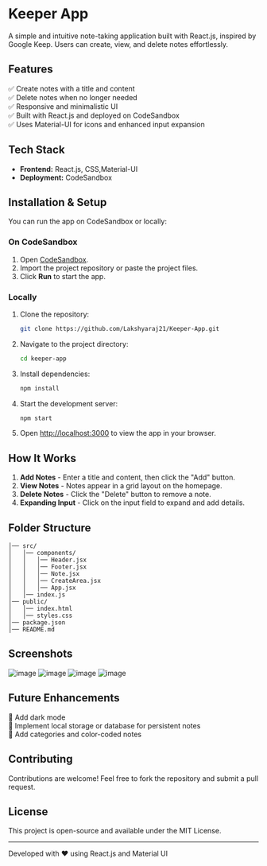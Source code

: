 # Keeper App

A simple and intuitive note-taking application built with React.js, inspired by Google Keep. Users can create, view, and delete notes effortlessly.

## Features

✅ Create notes with a title and content  
✅ Delete notes when no longer needed  
✅ Responsive and minimalistic UI  
✅ Built with React.js and deployed on CodeSandbox  
✅ Uses Material-UI for icons and enhanced input expansion

## Tech Stack

- **Frontend:** React.js, CSS,Material-UI
- **Deployment:** CodeSandbox

## Installation & Setup

You can run the app on CodeSandbox or locally:

### On CodeSandbox
1. Open [CodeSandbox](https://codesandbox.io/).
2. Import the project repository or paste the project files.
3. Click **Run** to start the app.
   

### Locally
1. Clone the repository:
   ```sh
   git clone https://github.com/Lakshyaraj21/Keeper-App.git
   ```
2. Navigate to the project directory:
   ```sh
   cd keeper-app
   ```
3. Install dependencies:
   ```sh
   npm install
   ```
4. Start the development server:
   ```sh
   npm start
   ```
5. Open [http://localhost:3000](http://localhost:3000) to view the app in your browser.

## How It Works

1. **Add Notes** - Enter a title and content, then click the "Add" button.
2. **View Notes** - Notes appear in a grid layout on the homepage.
3. **Delete Notes** - Click the "Delete" button to remove a note.
4. **Expanding Input** - Click on the input field to expand and add details.

## Folder Structure
```
│── src/
│   │── components/
│   │   │── Header.jsx
│   │   │── Footer.jsx
│   │   │── Note.jsx
│   │   │── CreateArea.jsx
│   │   │── App.jsx
│   │── index.js
│── public/
│   │── index.html
│   │── styles.css
│── package.json
│── README.md
```

## Screenshots
![image](https://github.com/user-attachments/assets/250f3db7-6047-48fc-8ed0-007d4f36cd7d)
![image](https://github.com/user-attachments/assets/0b208f8c-aeaf-49fb-a84c-8faaeca8ebd3)
![image](https://github.com/user-attachments/assets/3864e03f-00cc-4b8b-b59c-ff0d46d1908f)
![image](https://github.com/user-attachments/assets/7a62c4b8-ce80-4c47-873f-e1989ab64563)





## Future Enhancements
🚀 Add dark mode  
🚀 Implement local storage or database for persistent notes  
🚀 Add categories and color-coded notes  

## Contributing
Contributions are welcome! Feel free to fork the repository and submit a pull request.

## License
This project is open-source and available under the MIT License.

---
Developed with ❤️ using React.js and Material UI

